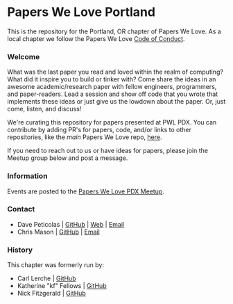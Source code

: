 # Papers We Love Portland

This is the repository for the Portland, OR chapter of Papers We Love. As a local chapter we follow the Papers We Love [Code of Conduct](code-of-conduct.md).

### Welcome

What was the last paper you read and loved within the realm of computing? What did it inspire you to build or tinker with? Come share the ideas in an awesome academic/research paper with fellow engineers, programmers, and paper-readers. Lead a session and show off code that you wrote that implements these ideas or just give us the lowdown about the paper. Or, just come, listen, and discuss!

We're curating this repository for papers presented at PWL PDX. You can contribute by adding PR's for papers, code, and/or links to other repositories, like the _main_ Papers We Love repo, [here](https://github.com/papers-we-love/papers-we-love).

If you need to reach out to us or have ideas for papers, please join the Meetup group below and post a message.

### Information

Events are posted to the [Papers We Love PDX Meetup](https://www.meetup.com/papers-we-love-pdx/).

### Contact

- Dave Peticolas | [GitHub](https://github.com/jdavisp3) | [Web](https://krondo.com) | [Email](mailto:dave@krondo.com)
- Chris Mason | [GitHub](https://github.com/masconcj) | [Email](cmason@cmason.com)

### History

This chapter was formerly run by:

- Carl Lerche | [GitHub](https://github.com/carllerche)
- Katherine "kf" Fellows | [GitHub](https://github.com/kpfell)
- Nick Fitzgerald | [GitHub](https://github.com/fitzgen)
